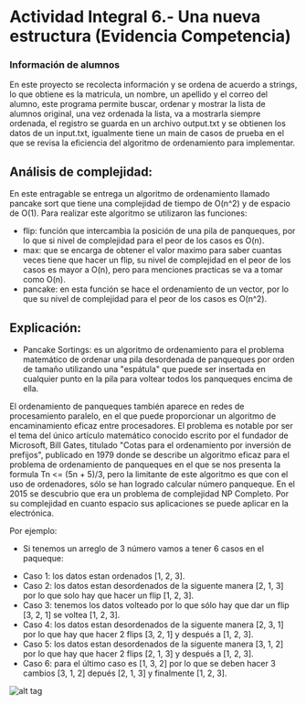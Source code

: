 # Actividad Integral 6.- Una nueva estructura (Evidencia Competencia)
### Información de alumnos
En este proyecto se recolecta información y se ordena de acuerdo a strings, lo que obtiene es la matricula, un nombre, un apellido y el correo del alumno, este programa permite buscar, ordenar y mostrar la lista de alumnos original, una vez ordenada la lista, va a mostrarla siempre ordenada, el registro se guarda en un archivo output.txt y se obtienen los datos de un input.txt, igualmente tiene un main de casos de prueba en el que se revisa la eficiencia del algoritmo de ordenamiento para implementar.

## Análisis de complejidad:
En este entragable se entrega un algoritmo de ordenamiento llamado pancake sort que tiene una complejidad de tiempo de O(n^2) y de espacio de O(1).
Para realizar este algoritmo se utilizaron las funciones:
 - flip: función que intercambia la posición de una pila de panqueques, por lo que si nivel de complejidad para el peor de los casos es O(n).
 - max: que se encarga de obtener el valor maximo para saber cuantas veces tiene que hacer un flip, su nivel de complejidad en el peor de los casos es mayor a O(n), pero para menciones practicas se va a tomar como O(n).
 - pancake: en esta función se hace el ordenamiento de un vector, por lo que su nivel de complejidad para el peor de los casos es O(n^2). 


## Explicación:
 - Pancake Sortings: es un algoritmo de ordenamiento para el problema matemático de ordenar una pila desordenada de panqueques por orden de tamaño utilizando una "espátula" que puede ser insertada en cualquier punto en la pila para voltear todos los panqueques encima de ella.

  El ordenamiento de panqueques también aparece en redes de procesamiento paralelo, en el que puede proporcionar un algoritmo de encaminamiento eficaz entre procesadores. El problema es notable por ser el tema del único artículo matemático conocido escrito por el fundador de Microsoft, Bill Gates, titulado "Cotas para el ordenamiento por inversión de prefijos", publicado en 1979 donde se describe un algoritmo eficaz para el problema de ordenamiento de panqueques en el que se nos presenta la formula Tn <= (5n + 5)/3, pero la limitante de este algoritmo es que con el uso de ordenadores, sólo se han logrado calcular número panqueque. En el 2015 se descubrio que era un problema de complejidad NP Completo. Por su complejidad en cuanto espacio sus aplicaciones se puede aplicar en la electrónica.

  Por ejemplo:
+ Si tenemos un arreglo de 3 número vamos a tener 6 casos en el paqueque:
 - Caso 1: los datos estan ordenados [1, 2, 3].
 - Caso 2: los datos estan desordenados de la siguente manera [2, 1, 3] por lo que solo hay que hacer un flip [1, 2, 3].
 - Caso 3: tenemos los datos volteado por lo que sólo hay que dar un flip [3, 2, 1] se voltea [1, 2, 3].
 - Caso 4: los datos estan desordenados de la siguente manera [2, 3, 1] por lo que hay que hacer 2 flips [3, 2, 1] y después a [1, 2, 3].
 - Caso 5: los datos estan desordenados de la siguente manera [3, 1, 2] por lo que hay que hacer 2 flips [2, 1, 3] y después a [1, 2, 3].
 - Caso 6: para el último caso es [1, 3, 2] por lo que se deben hacer 3 cambios [3, 1, 2] depués [2, 1, 3] y finalmente [1, 2, 3].
 
 ![alt tag]()
